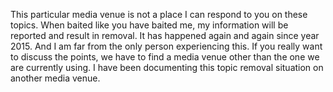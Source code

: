 This particular media venue is not a place I can respond to you on these topics. When baited like you have baited me, my information will be reported and result in removal. It has happened again and again since year 2015. And I am far from the only person experiencing this. If you really want to discuss the points, we have to find a media venue other than the one we are currently using.  I have been documenting this topic removal situation on another media venue.

